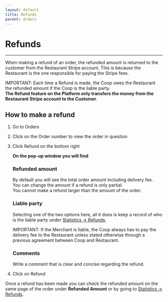 ```yaml
---
layout: default
title: Refunds
parent: Orders
---
```


# Refunds
---

When making a refund of an order, the refunded amount is returned to the customer from the Restaurant Stripe account. This is because the Restaurant is the one responsible for paying the Stripe fees. 

<div class="shadow p-3 mb-5 bg-white rounded border border-danger">
<span class="badge badge-danger">IMPORTANT:</span>
<span> Each time a Refund is made, the Coop owes the Restaurant the refunded amount if the Coop is the liable party.<br><strong>The Refund feature on the Platform only transfers the money from the Restaurant Stripe account to the Customer</strong>.</span>
</div>

## How to make a refund

1. Go to <span><i class="fa fa-cube" aria-hidden="true"></i> Orders</span>
2. Click on the Order number to view the order in question
3. Click <span class="badge badge-danger"> Refund</span> on the bottom right  

   **On the pop-up window you will find**:
   
   ### Refunded amount
   By default you will see the total order amount including delivery fee.  
   You can change the amount if a refund is only partial.  
   You cannot make a refund larger than the amount of the order.  
   
   ### Liable party
   Selecting one of the two options here, all it does is keep a record of who is the liable party under [Statistics → Refunds](/en/admin/restaurants/product-settings/#refunds).
   
   <div class="shadow p-3 mb-5 bg-white rounded border border-danger">
   <span class="badge badge-danger">IMPORTANT:</span>
   <span> If the Merchant is liable, the Coop always has to pay the delivery fee to the Restaurant unless stated otherwise through a previous agreement between Coop and Restaurant.</span>
   </div>
   
   ### Comments
   Write a comment that is clear and concise regarding the refund.  

4. Click on <span class="badge badge-danger">Refund</span>
   
Once a refund has been made you can check the refunded amount on the same page of the order under **Refunded Amount** or by going to [Statistics → Refunds](/en/admin/restaurants/product-settings/#refunds).




